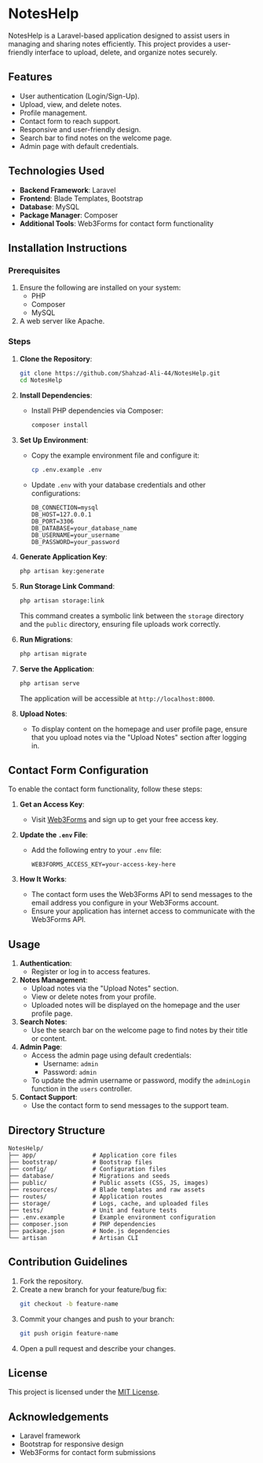 # NotesHelp

NotesHelp is a Laravel-based application designed to assist users in managing and sharing notes efficiently. This project provides a user-friendly interface to upload, delete, and organize notes securely.


## Features
- User authentication (Login/Sign-Up).
- Upload, view, and delete notes.
- Profile management.
- Contact form to reach support.
- Responsive and user-friendly design.
- Search bar to find notes on the welcome page.
- Admin page with default credentials.


## Technologies Used

- **Backend Framework**: Laravel
- **Frontend**: Blade Templates, Bootstrap
- **Database**: MySQL
- **Package Manager**: Composer
- **Additional Tools**: Web3Forms for contact form functionality


## Installation Instructions

### Prerequisites

1. Ensure the following are installed on your system:
   - PHP 
   - Composer
   - MySQL
2. A web server like Apache.

### Steps

1. **Clone the Repository**:
   ```bash
   git clone https://github.com/Shahzad-Ali-44/NotesHelp.git
   cd NotesHelp
   ```

2. **Install Dependencies**:
   - Install PHP dependencies via Composer:
     ```bash
     composer install
     ```

3. **Set Up Environment**:
   - Copy the example environment file and configure it:
     ```bash
     cp .env.example .env
     ```
   - Update `.env` with your database credentials and other configurations:
     ```env
     DB_CONNECTION=mysql
     DB_HOST=127.0.0.1
     DB_PORT=3306
     DB_DATABASE=your_database_name
     DB_USERNAME=your_username
     DB_PASSWORD=your_password
     ```

4. **Generate Application Key**:
   ```bash
   php artisan key:generate
   ```

5. **Run Storage Link Command**:
   ```bash
   php artisan storage:link
   ```
   This command creates a symbolic link between the `storage` directory and the `public` directory, ensuring file uploads work correctly.


6. **Run Migrations**:
   ```bash
   php artisan migrate
   ```

7. **Serve the Application**:
   ```bash
   php artisan serve
   ```
   The application will be accessible at `http://localhost:8000`.

8. **Upload Notes**:
   - To display content on the homepage and user profile page, ensure that you upload notes via the "Upload Notes" section after logging in.


## Contact Form Configuration

To enable the contact form functionality, follow these steps:

1. **Get an Access Key**:
   - Visit [Web3Forms](https://web3forms.com/) and sign up to get your free access key.

2. **Update the `.env` File**:
   - Add the following entry to your `.env` file:
     ```env
     WEB3FORMS_ACCESS_KEY=your-access-key-here
     ```

3. **How It Works**:
   - The contact form uses the Web3Forms API to send messages to the email address you configure in your Web3Forms account.
   - Ensure your application has internet access to communicate with the Web3Forms API.


## Usage

1. **Authentication**:
   - Register or log in to access features.
2. **Notes Management**:
   - Upload notes via the "Upload Notes" section.
   - View or delete notes from your profile.
   - Uploaded notes will be displayed on the homepage and the user profile page.
3. **Search Notes**:
   - Use the search bar on the welcome page to find notes by their title or content.
4. **Admin Page**:
   - Access the admin page using default credentials:
     - Username: `admin`
     - Password: `admin`
   - To update the admin username or password, modify the `adminLogin` function in the `users` controller.
5. **Contact Support**:
   - Use the contact form to send messages to the support team.



## Directory Structure

```
NotesHelp/
├── app/                # Application core files
├── bootstrap/          # Bootstrap files
├── config/             # Configuration files
├── database/           # Migrations and seeds
├── public/             # Public assets (CSS, JS, images)
├── resources/          # Blade templates and raw assets
├── routes/             # Application routes
├── storage/            # Logs, cache, and uploaded files
├── tests/              # Unit and feature tests
├── .env.example        # Example environment configuration
├── composer.json       # PHP dependencies
├── package.json        # Node.js dependencies
└── artisan             # Artisan CLI
```


## Contribution Guidelines

1. Fork the repository.
2. Create a new branch for your feature/bug fix:
   ```bash
   git checkout -b feature-name
   ```
3. Commit your changes and push to your branch:
   ```bash
   git push origin feature-name
   ```
4. Open a pull request and describe your changes.


## License
This project is licensed under the [MIT License](LICENSE).

## Acknowledgements
- Laravel framework
- Bootstrap for responsive design
- Web3Forms for contact form submissions
